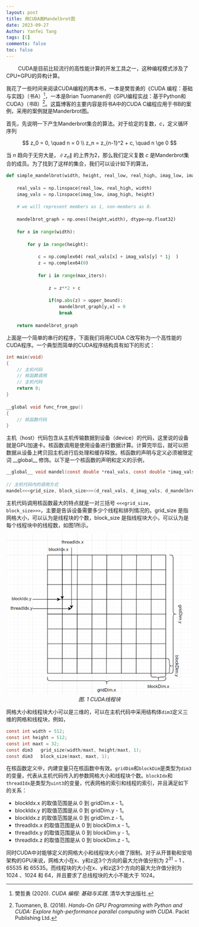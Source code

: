 ```yaml
---
layout: post
title: 用CUDA画Mandelbrot图
date: 2023-09-27
Author: Yanfei Tang
tags: [C]
comments: false
toc: false
---
```


&emsp;&emsp; CUDA是目前比较流行的高性能计算的开发工具之一，这种编程模式涉及了CPU+GPU的异构计算。
<!-- more -->

我花了一些时间来阅读CUDA编程的两本书，一本是樊哲勇的《CUDA 编程：基础与实践》（书A）[^1]，一本是Brian Tuomanen的《GPU编程实战：基于Python和CUDA》（书B）[^2]。这篇博客的主要内容是将书A中的CUDA C编程应用于书B的案例，采用的案例就是Manderbrot图。

首先，先说明一下产生Manderbrot集合的算法。对于给定的复数，$c$，定义循环序列

$$
z_0 = 0, \quad n = 0 \\
z_n = z_{n-1}^2 + c, \quad n \ge 0
$$

当 $n$ 趋向于无穷大是，$\|z_n\|$ 的上界为2，那么我们定义复数 $c$ 是Manderbrot集合的成员。为了找到了这样的集合，我们可以设计如下的算法，

```python
def simple_mandelbrot(width, height, real_low, real_high, imag_low, imag_high, max_iters, upper_bound):
    
    real_vals = np.linspace(real_low, real_high, width)
    imag_vals = np.linspace(imag_low, imag_high, height)
        
    # we will represent members as 1, non-members as 0.
    
    mandelbrot_graph = np.ones((height,width), dtype=np.float32)
    
    for x in range(width):
        
        for y in range(height):
            
            c = np.complex64( real_vals[x] + imag_vals[y] * 1j  )            
            z = np.complex64(0)
            
            for i in range(max_iters):
                
                z = z**2 + c
                
                if(np.abs(z) > upper_bound):
                    mandelbrot_graph[y,x] = 0
                    break
                
    return mandelbrot_graph
```

上面是一个简单的串行的程序，下面我们将用CUDA C改写称为一个高性能的CUDA程序。一个典型而简单的CUDA程序结构具有如下的形式：

```c
int main(void)
{
    // 主机代码
    // 核函数调用
    // 主机代码
    return 0;
}

__global void func_from_gpu()
{
    // 核函数代码
}
```

主机（host）代码包含从主机传输数据到设备（device）的代码，这里说的设备就是GPU加速卡。核函数调用是使用设备进行数据计算。计算完毕后，就可以把数据从设备上拷贝回主机进行后处理和缓存释放。核函数的声明与定义必须被限定词 \_\_global\_\_ 修饰。以下是一个核函数的声明和定义的示例，

```c
__global__ void mandel(const double *real_vals, const double *imag_vals, int *mandelbrot_graph);

// 主机代码内的调用方式
mandel<<<grid_size, block_size>>>(d_real_vals, d_imag_vals, d_mandelbrot_graph);
```

主机代码调用核函数最大的特点就是一对三括号 `<<<grid_size, block_size>>>`，主要是告诉设备需要多少个线程和排列情况的。grid_size 是指网格大小，可以认为是线程块的个数，block_size 是指线程块大小，可以认为是每个线程块中的线程数，如图1所示。

<p align="center">
   <img src="/images/2023/gpu_mandelbrot/block.png" alt="drawing" style="width:600px;"/>
   <em>图. 1 CUDA线程块</em>
</p>

网格大小和线程块大小可以是三维的，可以在主机代码中采用结构体`dim3`定义三维的网格和线程块，例如，

```c
const int width = 512;
const int height = 512;
const int maxt = 32;
const dim3   grid_size(width/maxt, height/maxt, 1);
const dim3   block_size(maxt, maxt, 1);
```

在核函数定义中，内建变量只在核函数中有效。`gridDim`和`blockDim`是类型为`dim3`的变量，代表从主机代码传入的参数网格大小和线程块个数。`blockIdx`和`threadIdx`是类型为`uint3`的变量，代表网格的索引和线程的索引，并且满足如下的关系：
* blockIdx.x 的取值范围是从 0 到 gridDim.x - 1。
* blockIdx.y 的取值范围是从 0 到 gridDim.y - 1。
* blockIdx.z 的取值范围是从 0 到 gridDim.z - 1。
* threadIdx.x 的取值范围是从 0 到 blockDim.x - 1。
* threadIdx.y 的取值范围是从 0 到 blockDim.y - 1。
* threadIdx.z 的取值范围是从 0 到 blockDim.z - 1。

同时CUDA中对能够定义的网格大小和线程块大小做了限制。对于从开普勒和安培架构的GPU来说，网格大小在x、y和z这3个方向的最大允许值分别为 $2^{31}-1$ 、$65535$ 和 $65535$。而线程块的大小在x、y和z这3个方向的最大允许值分别为 $1024$ 、$1024$ 和 $64$，并且要求了总线程块的大小不能大于 $1024$。

[^1]: 樊哲勇 (2020). *CUDA 编程: 基础与实践*. 清华大学出版社.

[^2]: Tuomanen, B. (2018). *Hands-On GPU Programming with Python and CUDA: Explore high-performance parallel computing with CUDA*. Packt Publishing Ltd.
